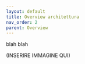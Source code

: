 ```yaml
---
layout: default
title: Overview architettura
nav_order: 2
parent: Overview
---
```


blah blah

(INSERIRE IMMAGINE QUI)
